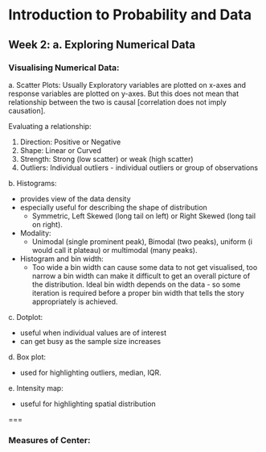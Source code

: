 # Introduction to Probability and Data

## Week 2: a. Exploring Numerical Data

### Visualising Numerical Data:

a. Scatter Plots: Usually Exploratory variables are plotted on x-axes and response variables are plotted on y-axes. But this does not mean that relationship between the two is causal [correlation does not imply causation].

Evaluating a relationship:
1. Direction: Positive or Negative
2. Shape: Linear or Curved
3. Strength: Strong (low scatter) or weak (high scatter)
4. Outliers: Individual outliers - individual outliers or group of observations

b. Histograms: 
  - provides view of the data density
  - especially useful for describing the shape of distribution
    - Symmetric, Left Skewed (long tail on left) or Right Skewed (long tail on right).
  - Modality:
    - Unimodal (single prominent peak), Bimodal (two peaks), uniform (i would call it plateau) or multimodal (many peaks).
  - Histogram and bin width:
    - Too wide a bin width can cause some data to not get visualised, too narrow a bin width can make it difficult to get an overall picture of the distribution. Ideal bin width depends on the data - so some iteration is required before a proper bin width that tells the story appropriately is achieved.

c. Dotplot:
  - useful when individual values are of interest
  - can get busy as the sample size increases

d. Box plot:
  - used for highlighting outliers, median, IQR.
  
e. Intensity map:
  - useful for highlighting spatial distribution
  
===

### Measures of Center:
